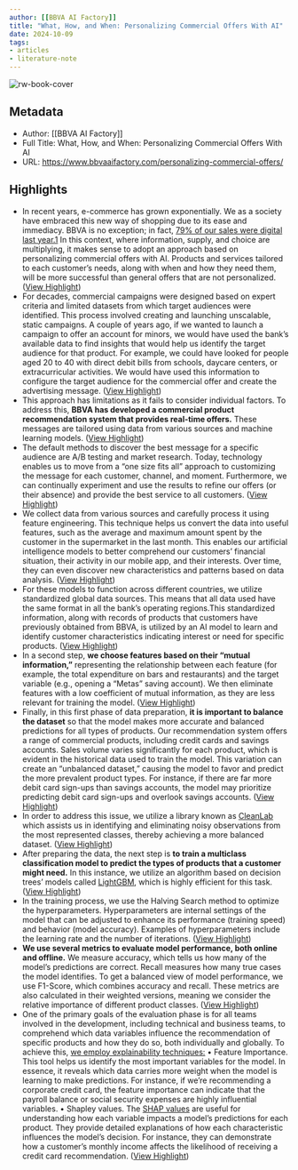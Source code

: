 ```yaml
---
author: [[BBVA AI Factory]]
title: "What, How, and When: Personalizing Commercial Offers With AI"
date: 2024-10-09
tags: 
- articles
- literature-note
---
```

![rw-book-cover](https://www.bbvaaifactory.com/wp-content/uploads/boats_upscaled-1-1280x717.png)

## Metadata
- Author: [[BBVA AI Factory]]
- Full Title: What, How, and When: Personalizing Commercial Offers With AI
- URL: https://www.bbvaaifactory.com/personalizing-commercial-offers/

## Highlights
- In recent years, e-commerce has grown exponentially. We as a society have embraced this new way of shopping due to its ease and immediacy. BBVA is no exception; in fact, [79% of our sales were digital last year.](https://www.bbva.com/es/economia-y-finanzas/resultados-4t23/)[1](https://www.bbvaaifactory.com/personalizing-commercial-offers#ReferenceID1)
  In this context, where information, supply, and choice are multiplying, it makes sense to adopt an approach based on personalizing commercial offers with AI. Products and services tailored to each customer’s needs, along with when and how they need them, will be more successful than general offers that are not personalized. ([View Highlight](https://read.readwise.io/read/01j9rfnsf74tcpsgvr933w2ea0))
- For decades, commercial campaigns were designed based on expert criteria and limited datasets from which target audiences were identified. This process involved creating and launching unscalable, static campaigns.
  A couple of years ago, if we wanted to launch a campaign to offer an account for minors, we would have used the bank’s available data to find insights that would help us identify the target audience for that product. For example, we could have looked for people aged 20 to 40 with direct debit bills from schools, daycare centers, or extracurricular activities. We would have used this information to configure the target audience for the commercial offer and create the advertising message. ([View Highlight](https://read.readwise.io/read/01j9rfp6cm2gtg686fx3830wj0))
- This approach has limitations as it fails to consider individual factors. To address this, **BBVA has developed a commercial product recommendation system that provides real-time offers.** These messages are tailored using data from various sources and machine learning models. ([View Highlight](https://read.readwise.io/read/01j9rfpf2w9vntjxy67d2nshyw))
- The default methods to discover the best message for a specific audience are A/B testing and market research. Today, technology enables us to move from a “one size fits all” approach to customizing the message for each customer, channel, and moment. Furthermore, we can continually experiment and use the results to refine our offers (or their absence) and provide the best service to all customers. ([View Highlight](https://read.readwise.io/read/01j9rfpme4bdg5xqwt1kevvbk5))
- We collect data from various sources and carefully process it using feature engineering. This technique helps us convert the data into useful features, such as the average and maximum amount spent by the customer in the supermarket in the last month. This enables our artificial intelligence models to better comprehend our customers’ financial situation, their activity in our mobile app, and their interests. Over time, they can even discover new characteristics and patterns based on data analysis. ([View Highlight](https://read.readwise.io/read/01j9rfpxpqyxk091mvyja0dhvn))
- For these models to function across different countries, we utilize standardized global data sources. This means that all data used have the same format in all the bank’s operating regions.This standardized information, along with records of products that customers have previously obtained from BBVA, is utilized by an AI model to learn and identify customer characteristics indicating interest or need for specific products. ([View Highlight](https://read.readwise.io/read/01j9rfq44nn78ne8mzya6b15g7))
- In a second step, **we choose features based on their “mutual information,”** representing the relationship between each feature (for example, the total expenditure on bars and restaurants) and the target variable (e.g., opening a “Metas” saving account). We then eliminate features with a low coefficient of mutual information, as they are less relevant for training the model. ([View Highlight](https://read.readwise.io/read/01j9rfqg425k6ths15byx6qvv2))
- Finally, in this first phase of data preparation, **it is important to balance the dataset** so that the model makes more accurate and balanced predictions for all types of products.
  Our recommendation system offers a range of commercial products, including credit cards and savings accounts. Sales volume varies significantly for each product, which is evident in the historical data used to train the model. This variation can create an “unbalanced dataset,” causing the model to favor and predict the more prevalent product types. For instance, if there are far more debit card sign-ups than savings accounts, the model may prioritize predicting debit card sign-ups and overlook savings accounts. ([View Highlight](https://read.readwise.io/read/01j9rfqvak3hnh01e3gegqv0g5))
- In order to address this issue, we utilize a library known as [CleanLab](https://docs.cleanlab.ai/stable/index.html) which assists us in identifying and eliminating noisy observations from the most represented classes, thereby achieving a more balanced dataset. ([View Highlight](https://read.readwise.io/read/01j9rfr40aspchgcrwyrz5ak6a))
- After preparing the data, the next step is **to train a multiclass classification model to predict the types of products that a customer might need.** In this instance, we utilize an algorithm based on decision trees’ models called [LightGBM](https://lightgbm.readthedocs.io/en/stable/), which is highly efficient for this task. ([View Highlight](https://read.readwise.io/read/01j9rfrz9t90cgv62gz8acmxtq))
- In the training process, we use the Halving Search method to optimize the hyperparameters. Hyperparameters are internal settings of the model that can be adjusted to enhance its performance (training speed) and behavior (model accuracy). Examples of hyperparameters include the learning rate and the number of iterations. ([View Highlight](https://read.readwise.io/read/01j9rfsnkfx8vdpgtrcqtew7dy))
- **We use several metrics to evaluate model performance, both online and offline.** We measure accuracy, which tells us how many of the model’s predictions are correct. Recall measures how many true cases the model identifies. To get a balanced view of model performance, we use F1-Score, which combines accuracy and recall. These metrics are also calculated in their weighted versions, meaning we consider the relative importance of different product classes. ([View Highlight](https://read.readwise.io/read/01j9rfsskdcdt9svx0rac85naa))
- One of the primary goals of the evaluation phase is for all teams involved in the development, including technical and business teams, to comprehend which data variables influence the recommendation of specific products and how they do so, both individually and globally. To achieve this, [we employ explainability techniques:](https://www.bbvaaifactory.com/algorithmic-explainability-how-do-we-apply-it-in-bbva-ai-factory/)
  • Feature Importance. This tool helps us identify the most important variables for the model. In essence, it reveals which data carries more weight when the model is learning to make predictions. For instance, if we’re recommending a corporate credit card, the feature importance can indicate that the payroll balance or social security expenses are highly influential variables.
  • Shapley values. The [SHAP values](https://shap.readthedocs.io/en/latest/) are useful for understanding how each variable impacts a model’s predictions for each product. They provide detailed explanations of how each characteristic influences the model’s decision. For instance, they can demonstrate how a customer’s monthly income affects the likelihood of receiving a credit card recommendation. ([View Highlight](https://read.readwise.io/read/01j9rft3475e5qkfx2rx64pgcx))
